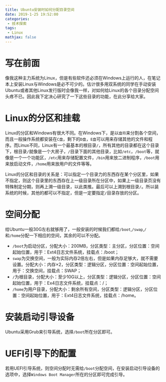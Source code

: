 ```yaml
---
title: Ubuntu安装时如何分配目录空间 
date: 2019-1-25 19:52:00
categories:
 - 技术探索
tags: 
 - Linux
mathjax: false
---
```


# 写在前面

像我这种主力系统为Linux，但是有些软件还必须在Windows上运行的人，在笔记本上安装Linux与Windows是必不可少的。估计很多用双系统的同学在手动安装Ubuntu或者其他Linux发行版时会像我一样，对如何给Linux的各个目录分配空间头疼不已。因此我下定决心研究了一下这些目录的功能，在此分享给大家。

# Linux的分区和挂载

Linux的分区和Windows有很大不同。在Windows下，是以`盘符`来分割各个空间，而且一般操作系统都安装在`C盘`，剩下的`D盘`，`E盘`可以用来存储其他的文件和程序。而Linux不同，Linux有一个最基本的根目录`/`，所有其他的目录都在这个目录下，根目录`/`就像是一个大房子，`/`目录下面的其他目录，比如`/etc`，`/boot`等，就像是一个一个功能区，`/etc`用来存储配置文件，`/bin`用来放二进制程序，`/boot`用来放启动文件，`/home`用来放用户的文件等等。

Linux的分区和目录的关系是：可以指定一个目录力的东西存在某个分区里，如果不指定，则这个目录里的东西存在上一级目录所在分区中，如果上一级目录页没有特殊制定分期，则再上溯一级目录，以此类推。最后可以上溯到根目录`/`。所以装系统的时候，其他的都可以不指定，但是一定要指定`/`目录存放的分区。

# 空间分配

给Ubuntu一般30G左右就够用了，一般安装的时候我们都给`/boot`,`/swap`,`/`和`/home`分配一下相应的空间，其余的可以不分配。

- `/boot`为启动分区，分配大小：200MB，分区类型：主分区，分区位置：空间起始位置，用于：Ext4日志文件系统，挂载点：/boot；
- `swap`为交换空间，一般为实际内存2倍左右，但是如果内存足够大，就不需要设置。分配大小：内存×2，分区类型：逻辑分区，分区位置：空间起始位置，用于：交换空间，挂载点：SWAP；
- `/`为根目录，分配大小：至少10G以上，分区类型：逻辑分区，分区位置：空间起始位置，用于：Ex4日志文件系统，挂载点：/；
- `/home`为用户目录，分配大小：剩余所有空间，分区类型：逻辑分区，分区位置：空间起始位置，用于：Ext4日志文件系统，挂载点：/home。

# 安装启动引导设备

Ubuntu采用Grub来引导系统，选择`/boot`所在分区即可。

# UEFI引导下的配置

若用UEFI引导系统，则空间分配时无需给`/boot`分配空间，在安装启动引导设备的选项中，选择`Windows Boot Manager`所在的分区即可完成引导。